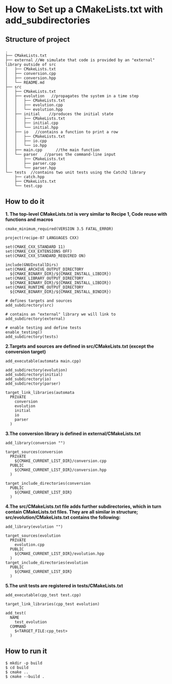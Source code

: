 # How to Set up a CMakeLists.txt with add_subdirectories

## Structure of project
```
.
├── CMakeLists.txt
├── external //We simulate that code is provided by an "external" library outside of src
│   ├── CMakeLists.txt
│   ├── conversion.cpp
│   ├── conversion.hpp
│   └── README.md
├── src
│   ├── CMakeLists.txt
│   ├── evolution   //propagates the system in a time step
│   │   ├── CMakeLists.txt
│   │   ├── evolution.cpp
│   │   └── evolution.hpp
│   ├── initial    //produces the initial state
│   │   ├── CMakeLists.txt
│   │   ├── initial.cpp
│   │   └── initial.hpp
│   ├── io   //contains a function to print a row
│   │   ├── CMakeLists.txt
│   │   ├── io.cpp
│   │   └── io.hpp
│   ├── main.cpp      //the main function
│   └── parser   //parses the command-line input
│       ├── CMakeLists.txt
│       ├── parser.cpp
│       └── parser.hpp
└── tests  //contains two unit tests using the Catch2 library
    ├── catch.hpp
    ├── CMakeLists.txt
    └── test.cpp
```
## How to do it

**1. The top-level CMakeLists.txt is very similar to Recipe 1, Code reuse with functions and macros**
```
cmake_minimum_required(VERSION 3.5 FATAL_ERROR)
  
project(recipe-07 LANGUAGES CXX)

set(CMAKE_CXX_STANDARD 11)
set(CMAKE_CXX_EXTENSIONS OFF)
set(CMAKE_CXX_STANDARD_REQUIRED ON)

include(GNUInstallDirs)
set(CMAKE_ARCHIVE_OUTPUT_DIRECTORY
  ${CMAKE_BINARY_DIR}/${CMAKE_INSTALL_LIBDIR})
set(CMAKE_LIBRARY_OUTPUT_DIRECTORY
  ${CMAKE_BINARY_DIR}/${CMAKE_INSTALL_LIBDIR})
set(CMAKE_RUNTIME_OUTPUT_DIRECTORY
  ${CMAKE_BINARY_DIR}/${CMAKE_INSTALL_BINDIR})

# defines targets and sources
add_subdirectory(src)

# contains an "external" library we will link to
add_subdirectory(external)

# enable testing and define tests
enable_testing()
add_subdirectory(tests)
```

**2.Targets and sources are defined in src/CMakeLists.txt (except the conversion target)**
```
add_executable(automata main.cpp)
  
add_subdirectory(evolution)
add_subdirectory(initial)
add_subdirectory(io)
add_subdirectory(parser)

target_link_libraries(automata
  PRIVATE
    conversion
    evolution
    initial
    io
    parser
  )
  ```
**3.The conversion library is defined in external/CMakeLists.txt**
```
add_library(conversion "")

target_sources(conversion
  PRIVATE
    ${CMAKE_CURRENT_LIST_DIR}/conversion.cpp
  PUBLIC
    ${CMAKE_CURRENT_LIST_DIR}/conversion.hpp
  )

target_include_directories(conversion
  PUBLIC
    ${CMAKE_CURRENT_LIST_DIR}
  )
  ```
**4.The src/CMakeLists.txt file adds further subdirectories, which in turn contain CMakeLists.txt files. They are all similar in structure; src/evolution/CMakeLists.txt contains the following:**
```
add_library(evolution "")

target_sources(evolution
  PRIVATE
    evolution.cpp
  PUBLIC
    ${CMAKE_CURRENT_LIST_DIR}/evolution.hpp
  )
target_include_directories(evolution
  PUBLIC
    ${CMAKE_CURRENT_LIST_DIR}
  )
  ```
**5.The unit tests are registered in tests/CMakeLists.txt**
```
add_executable(cpp_test test.cpp)

target_link_libraries(cpp_test evolution)

add_test(
  NAME
    test_evolution
  COMMAND
    $<TARGET_FILE:cpp_test>
  )
  ```
  ## How to run it
```
$ mkdir -p build
$ cd build
$ cmake ..
$ cmake --build .
```